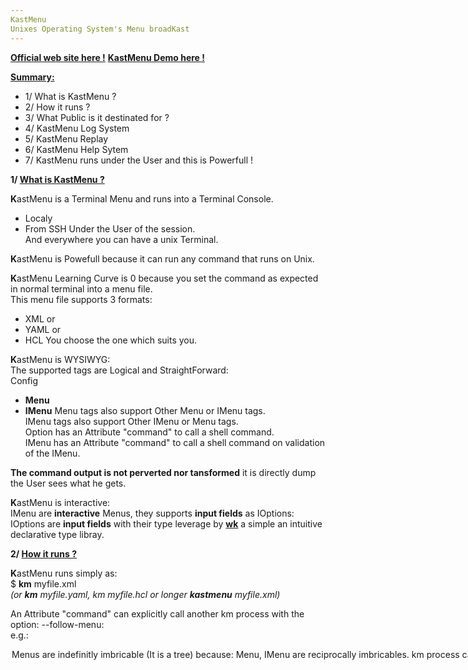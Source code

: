 ```yaml
---
KastMenu
Unixes Operating System's Menu broadKast
---
```



**[Official web site here !](https://www.kastmenu.org)**
**[KastMenu Demo here !](https://www.kastmenu.com:9000)**


**<u>Summary:</u>**


* 1/ What is KastMenu ?
* 2/ How it runs ?
* 3/ What Public is it destinated for ?
* 4/ KastMenu Log System
* 5/ KastMenu Replay
* 6/ KastMenu Help Sytem
* 7/ KastMenu runs under the User and this is Powerfull !
  
**1/ [What is KastMenu ?](#top)**  
  
**K**astMenu is a Terminal Menu and runs into a Terminal Console.
* Localy
* From SSH
Under the User of the session.  
And everywhere you can have a unix Terminal.  
  
**K**astMenu is Powefull because it can run any command that runs on Unix.  
  
**K**astMenu Learning Curve is 0 because you set the command as expected in normal terminal into a menu file.  
This menu file supports 3 formats:  

* XML or
* YAML or
* HCL
You choose the one which suits you.  
  
**K**astMenu is WYSIWYG:  
The supported tags are Logical and StraightForward:  
Config
* **Menu**
* **IMenu**
Menu tags also support Other Menu or IMenu tags.  
IMenu tags also support Other IMenu or Menu tags.  
Option has an Attribute "command" to call a shell command.  
IMenu has an Attribute "command" to call a shell command on validation of the IMenu.  
  
**The command output is not perverted nor tansformed** it is directly dump the User sees what he gets.  
  
**K**astMenu is interactive:  
IMenu are **interactive** Menus, they supports **input fields** as IOptions:  
IOptions are **input fields** with their type leverage by **[wk](./wk.html)** a simple an intuitive declarative type libray.  
  
  
**2/ [How it runs ?](#top)**  
  
**K**astMenu runs simply as:  
$ **km** myfile.xml  
*(or **km** myfile.yaml, km myfile.hcl or longer **kastmenu** myfile.xml)*  
  
An Attribute "command" can explicitly call another km process with the option: --follow-menu:  
e.g.:  
<Option command="**km** --follow-menu myfile.xml" ...>  
  
**M**enus are **indefinitly** imbricable (It is a tree) because:  

* **Menu**, **IMenu** are reciprocally imbricables.
* **km** process can call another km process indefinitly through the tag's **command** Attribute.
  
The syntax of the kastmenu (km) command is [here](./cde-km.html).  
The syntax of the convert command is [here](./cde-convert.html)  
  
  
**/3 [What Public is it destinated for ?](#top)**  
  
**KastMenu is a fair Interactive View of your System**  
  
Because it is structured it allows you to publish only what you want the User to see/access on your system.  
  
It is also **didactic**, whith the nowaday **Developers/Devops pressure** who want to have more and more access to the system's commands.  
This is **not an open ssh** and the Devs can be **happy to see their commands** and openly watch their **not perverted** output.  
  
For these reasons KastMenu is suit to:  

* **New incomming Chalenger Cloud providers:**  
  who directly want to compete big ones providing the treasure of nowadays mass of cloud management commands.  

  * In a per User basis and didactic and structural way.
  * It fast and easy to implement in large scales.
* **Developers/Devops:**  
  Because they want more and more direct accesses to the commands provided by the hyper prolific world  
  of the cloud frameworks of any kinds, public or private.  
  They know them and are actually capable of providing a subset xml of commands to the Admins in order to manages their Applications.
* **Cloud Engineers:**  
  Who want to provide access to complex but monitored commands of the backends to their peers or users.
* **Admins:**  
  Who want to provide powerfull but limited access to the backends.  
  Or to provide: install, start, stop, recovering ... commands, to other departments, e.g. to the supervisors.
* **DBAs:**  
  Who want to access to the strength of their Databases system commands.  
  Or want to publish accesses to their batch commands, to non DBAs expert like night Admins.
* **Supervisors:**  
  Who have to run heartbeat commands on Applications,  
  or to run dedicated recovering command on them.
* **To welcome a Newbee in any of this department:**  
  A restrictive but self demonstrating access to a part of your infrastructure.  
  This way the newbee also learn the commands.
* **To Students:**  
  Students directly see the real commands not perverted by any transformation, running into their real environment.  
  And they can tune them.
* **To Training plaform:** Demo, train and test your students on real platforms.
  
**/4 [KastMenu Log System](#top)**  
  
Abusivly called BigBrother.  
  
Shows in **Realtime**, in colors and **Visually identical**, the very Menu, the User is running into his private terminal:  
Each options, each commands, each output the User runs in real time, is seen.  
This is accessable by a **simple tail -f or cat on the log file** to anyone who has the right to access to it.  
  
This is simply powerfull, use it with care.  
The usefulness of this is obvious.  
  
Called with option -L will enable the log system:  
$ **km** -L -l <logdir> myfile.xml  
  
  
**/5 [KastMenu Replay](#top)**  
  
**All Menu actions are replayable.**  
  
When the option -L is choosen: km will log and will write a **menupath** for each action taken by the User, into the log file:  
e.g. menupath: 1..1.3.2.0.0.4  
When called with a menupath: e.g.:  
km -g 1..1.3.2.0.0.4 -p 5s  
  
KastMenu will **replay** the Menu exactly how it was previously run and **pause** 5 seconds **on every screen**.  
  
Note: Beware if the original file (myfile.xml) changes, the menupath may change.  
  
  
**/6 [KastMenu Help Sytem](#top)**  
  
Each KastMenu tag supports an Attribute: "help".  
This allows to provide an help at the top level menu and to Each (I)Menu and (I)Option.  
  
This help system is multi-language and based on dbm lang dictionaries tuned by the User.  
Help attributes can either be text literal or link to a key of this dictionary.  
  
  
**/7 [KastMenu runs under the User and this is Powerfull !](#top)**  
  
In the unix world, Software set the User's credentials and specifics as hidden files under the home directory:  
For example if I list mine:  
  
patrick@server1$ pwd  
*/home/patick*  
patrick@server1$ ls -a | grep "^\\."  
*.docker  
.kube  
.profile  
.ssh  
.subversion  
...*  
So running under the unix User is running under all his credentials and authorizations to access these softwares.  
  

---
Trademarks :

* "Docker" is a trademark or registered trademark of Docker, Inc.
* "K8S", "kubernetes" is a trademark or registered trademark of The Linux Foundation .
* "Apache Subversion, Subversion" and are trademarks of the Apache Software Foundation.
* Other names may be trademarks of their respective owners.

